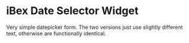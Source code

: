 # iBex Date Selector Widget
Very simple datepicker form. The two versions just use slightly different text, otherwise are functionally identical.
